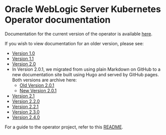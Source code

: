 # Oracle WebLogic Server Kubernetes Operator documentation

Documentation for the current version of the operator is
available [here](https://oracle.github.io/weblogic-kubernetes-operator).

If you wish to view documentation for an older version, please see:

* [Version 1.0](v1.0)
* [Version 1.1](v1.1)
* [Version 2.0](v2.0)
* In Version 2.0.1, we migrated from using plain Markdown on GitHub to 
  a new documentation site built using Hugo and served by GitHub pages.
  Both versions are archive here:
    * [Old Version 2.0.1](v2.0.1)
    * [New Version 2.0.1](https://oracle.github.io/weblogic-kubernetes-operator/2.0.1)
* [Version 2.1](https://oracle.github.io/weblogic-kubernetes-operator/2.1)
* [Version 2.2.0](https://oracle.github.io/weblogic-kubernetes-operator/2.2.0)
* [Version 2.2.1](https://oracle.github.io/weblogic-kubernetes-operator/2.2.1)
* [Version 2.3.0](https://oracle.github.io/weblogic-kubernetes-operator/2.3.0)
* [Version 2.4.0](https://oracle.github.io/weblogic-kubernetes-operator/2.4.0)

For a guide to the operator project, refer to this [README](../README.md).

